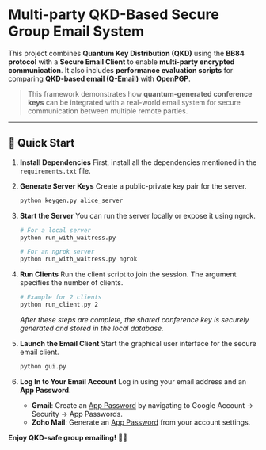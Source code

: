# Multi-party QKD-Based Secure Group Email System  

This project combines **Quantum Key Distribution (QKD)** using the **BB84 protocol** with a **Secure Email Client** to enable **multi-party encrypted communication**. It also includes **performance evaluation scripts** for comparing **QKD-based email (Q-Email)** with **OpenPGP**.

> This framework demonstrates how **quantum-generated conference keys** can be integrated with a real-world email system for secure communication between multiple remote parties.

---

## 🚀 Quick Start

1.  **Install Dependencies**
    First, install all the dependencies mentioned in the `requirements.txt` file.

2.  **Generate Server Keys**
    Create a public-private key pair for the server.
    ```bash
    python keygen.py alice_server
    ```

3.  **Start the Server**
    You can run the server locally or expose it using ngrok.
    ```bash
    # For a local server
    python run_with_waitress.py

    # For an ngrok server
    python run_with_waitress.py ngrok
    ```

4.  **Run Clients**
    Run the client script to join the session. The argument specifies the number of clients.
    ```bash
    # Example for 2 clients
    python run_client.py 2
    ```
    *After these steps are complete, the shared conference key is securely generated and stored in the local database.*

5.  **Launch the Email Client**
    Start the graphical user interface for the secure email client.
    ```bash
    python gui.py
    ```

6.  **Log In to Your Email Account**
    Log in using your email address and an **App Password**.
    -   **Gmail**: Create an [App Password](https://support.google.com/accounts/answer/185833) by navigating to Google Account → Security → App Passwords.
    -   **Zoho Mail**: Generate an [App Password](https://accounts.zoho.com/apppasswords) from your account settings.

**Enjoy QKD-safe group emailing!** 📧✨
